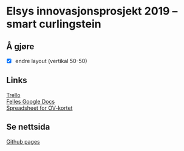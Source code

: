 # Elsys innovasjonsprosjekt 2019 – smart curlingstein
## Å gjøre
- [x] endre layout (vertikal 50-50)
## Links
[Trello](https://trello.com/b/jJF8B3Qd/smart-curlingstein)
<br>
[Felles Google Docs](https://docs.google.com/document/d/1eBKOZhz78yn28i_QTDTrY0NtI4B7HXIkNSnhsjAs_QE/edit?usp=sharing)
<br>
[Spreadsheet for OV-kortet](https://docs.google.com/spreadsheets/d/1BBXxzuRdD3qG1mdileyZWBbXov5H3u1Y7Tf1VD6BpXo/edit?usp=sharing)
<br>
## Se nettsida
[Github pages](https://emlie.github.io/live-curling/)

